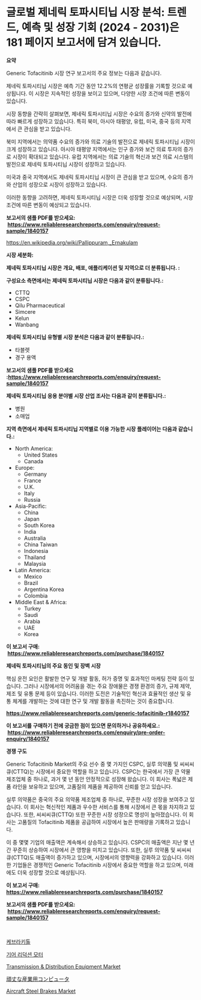 <p><h1>글로벌 제네릭 토파시티닙 시장 분석: 트렌드, 예측 및 성장 기회 (2024 - 2031)은 181 페이지 보고서에 담겨 있습니다.</h1></p><p><strong>요약</strong></p>
<p><p>Generic Tofacitinib 시장 연구 보고서의 주요 정보는 다음과 같습니다. </p><p>제네릭 토파시티닙 시장은 예측 기간 동안 12.2%의 연평균 성장률을 기록할 것으로 예상됩니다. 이 시장은 지속적인 성장을 보이고 있으며, 다양한 시장 조건에 따른 변동이 있습니다. </p><p>시장 동향을 간략히 살펴보면, 제네릭 토파시티닙 시장은 수요의 증가와 신약의 발전에 따라 빠르게 성장하고 있습니다. 특히 북미, 아시아 태평양, 유럽, 미국, 중국 등의 지역에서 큰 관심을 받고 있습니다. </p><p>북미 지역에서는 의약품 수요의 증가와 의료 기술의 발전으로 제네릭 토파시티닙 시장이 크게 성장하고 있습니다. 아시아 태평양 지역에서는 인구 증가와 보건 의료 투자의 증가로 시장이 확대되고 있습니다. 유럽 지역에서는 의료 기술의 혁신과 보건 의료 시스템의 발전으로 제네릭 토파시티닙 시장이 성장하고 있습니다. </p><p>미국과 중국 지역에서도 제네릭 토파시티닙 시장이 큰 관심을 받고 있으며, 수요의 증가와 산업의 성장으로 시장이 성장하고 있습니다.</p><p>이러한 동향을 고려하면, 제네릭 토파시티닙 시장은 더욱 성장할 것으로 예상되며, 시장 조건에 따른 변동이 예상되고 있습니다. </p></p>
<p><strong>보고서의 샘플 PDF를 받으세요: &nbsp;<a href="https://www.reliableresearchreports.com/enquiry/request-sample/1840157">https://www.reliableresearchreports.com/enquiry/request-sample/1840157</a></strong></p>
<p><a href="https://en.wikipedia.org/wiki/Pallippuram,_Ernakulam">https://en.wikipedia.org/wiki/Pallippuram,_Ernakulam</a></p>
<p><strong>시장 세분화:</strong></p>
<p><strong> 제네릭 토파시티닙 시장은 개요, 배포, 애플리케이션 및 지역으로 더 분류됩니다. :</strong></p>
<p><strong>구성요소 측면에서는 제네릭 토파시티닙 시장은 다음과 같이 분류됩니다.:</strong></p>
<p><ul><li>CTTQ</li><li>CSPC</li><li>Qilu Pharmaceutical</li><li>Simcere</li><li>Kelun</li><li>Wanbang</li></ul></p>
<p><strong> 제네릭 토파시티닙 유형별 시장 분석은 다음과 같이 분류됩니다.:</strong></p>
<p><ul><li>타블렛</li><li>경구 용액</li></ul></p>
<p><strong>보고서의 샘플 PDF를 받으세요 :<a href="https://www.reliableresearchreports.com/enquiry/request-sample/1840157">https://www.reliableresearchreports.com/enquiry/request-sample/1840157</a></strong></p>
<p><strong> 제네릭 토파시티닙 응용 분야별 시장 산업 조사는 다음과 같이 분류됩니다.:</strong></p>
<p><ul><li>병원</li><li>소매업</li></ul></p>
<p><strong>지역 측면에서 제네릭 토파시티닙 지역별로 이용 가능한 시장 플레이어는 다음과 같습니다.:</strong></p>
<p><ul>
    <li>
        North America:
        <ul>
            <li>United States</li>
            <li>Canada</li>
        </ul>
    </li>
    <li>
        Europe:
        <ul>
            <li>Germany</li>
            <li>France</li>
            <li>U.K.</li>
            <li>Italy</li>
            <li>Russia</li>
        </ul>
    </li>
    <li>
        Asia-Pacific:
        <ul>
            <li>China</li>
            <li>Japan</li>
            <li>South Korea</li>
            <li>India</li>
            <li>Australia</li>
            <li>China Taiwan</li>
            <li>Indonesia</li>
            <li>Thailand</li>
            <li>Malaysia</li>
        </ul>
    </li>
    <li>
        Latin America:
        <ul>
            <li>Mexico</li>
            <li>Brazil</li>
            <li>Argentina Korea</li>
            <li>Colombia</li>
        </ul>
    </li>
    <li>
        Middle East & Africa:
        <ul>
            <li>Turkey</li>
            <li>Saudi</li>
            <li>Arabia</li>
            <li>UAE</li>
            <li>Korea</li>
        </ul>
    </li>
    </ul></p>
<p><strong>이 보고서 구매: &nbsp;<a href="https://www.reliableresearchreports.com/purchase/1840157">https://www.reliableresearchreports.com/purchase/1840157</a></strong></p>
<p><strong>제네릭 토파시티닙의 주요 동인 및 장벽 시장</strong></p>
<p><p>핵심 운전 요인은 활발한 연구 및 개발 활동, 허가 증명 및 효과적인 마케팅 전략 등이 있습니다. 그러나 시장에서의 어려움을 겪는 주요 장애물은 경쟁 환경의 증가, 규제 제약, 제조 및 유통 문제 등이 있습니다. 이러한 도전은 기술적인 혁신과 효율적인 생산 및 유통 체계를 개발하는 것에 대한 연구 및 개발 활동을 촉진하는 것이 중요합니다.</p></p>
<p><strong><a href="https://www.reliableresearchreports.com/generic-tofacitinib-r1840157">https://www.reliableresearchreports.com/generic-tofacitinib-r1840157</a></strong></p>
<p><strong>이 보고서를 구매하기 전에 궁금한 점이 있으면 문의하거나 공유하세요.: &nbsp;<a href="https://www.reliableresearchreports.com/enquiry/pre-order-enquiry/1840157">https://www.reliableresearchreports.com/enquiry/pre-order-enquiry/1840157</a></strong></p>
<p><strong>경쟁 구도</strong></p>
<p><p>Generic Tofacitinib Market의 주요 선수 중 몇 가지인 CSPC, 실루 의약품 및 씨씨씨큐(CTTQ)는 시장에서 중요한 역할을 하고 있습니다. CSPC는 한국에서 가장 큰 약물 제조업체 중 하나로, 과거 몇 년 동안 안정적으로 성장해 왔습니다. 이 회사는 폭넓은 제품 라인을 보유하고 있으며, 고품질의 제품을 제공하여 신뢰를 얻고 있습니다.</p><p>실루 의약품은 중국의 주요 의약품 제조업체 중 하나로, 꾸준한 시장 성장을 보여주고 있습니다. 이 회사는 혁신적인 제품과 우수한 서비스를 통해 시장에서 큰 몫을 차지하고 있습니다. 또한, 씨씨씨큐(CTTQ) 또한 꾸준한 시장 성장으로 명성이 높아졌습니다. 이 회사는 고품질의 Tofacitinib 제품을 공급하여 시장에서 높은 판매량을 기록하고 있습니다.</p><p>이 중 몇몇 기업의 매출액은 계속해서 상승하고 있습니다. CSPC의 매출액은 지난 몇 년간 꾸준히 상승하여 시장에서 큰 영향을 미치고 있습니다. 또한, 실루 의약품 및 씨씨씨큐(CTTQ)도 매출액이 증가하고 있으며, 시장에서의 영향력을 강화하고 있습니다. 이러한 기업들은 경쟁적인 Generic Tofacitinib 시장에서 중요한 역할을 하고 있으며, 미래에도 더욱 성장할 것으로 예상됩니다.</p></p>
<p><strong>이 보고서 구매: &nbsp; <a href="https://www.reliableresearchreports.com/purchase/1840157">https://www.reliableresearchreports.com/purchase/1840157</a></strong></p>
<p><strong>보고서의 샘플 PDF를 받으세요: &nbsp;<a href="https://www.reliableresearchreports.com/enquiry/request-sample/1840157">https://www.reliableresearchreports.com/enquiry/request-sample/1840157</a></strong><strong></strong></p>
<p>&nbsp;</p>
<p><p><a href="https://github.com/rcabello548/Market-Research-Report-List-3/blob/main/376536168658.md">케브라키톨</a></p><p><a href="https://github.com/KellyLyncyh543964/Market-Research-Report-List-3/blob/main/112931368657.md">기어 리덕션 모터</a></p><p><a href="https://issuu.com/reportprime-2/docs/transmission-distribution-equipment-market-size-20">Transmission & Distribution Equipment Market</a></p><p><a href="https://github.com/zjkmgcs938405/Market-Research-Report-List-4/blob/main/912419253907.md">頑丈な産業用コンピュータ</a></p><p><a href="https://issuu.com/reportprime-2/docs/aircraft-steel-brakes-market-size-2030.pptx">Aircraft Steel Brakes Market</a></p></p>